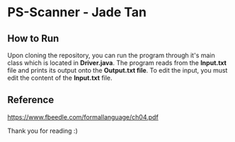 # PS-Scanner - Jade Tan

How to Run
-
Upon cloning the repository, you can run the program through it's main class which is located in **Driver.java**. The program reads from the **Input.txt** file and prints its output onto the **Output.txt file**. To edit the input, you must edit the content of the **Input.txt** file.

Reference
-
https://www.fbeedle.com/formallanguage/ch04.pdf

Thank you for reading :)
